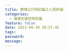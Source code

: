 ```yaml
---
title: 赛博之行特别篇之人质抓捕
categories:
  - 璃落的冒险特别篇
feature: false
date: 2021-09-30 20:57:45
tags:
password:
message:
---
```


<!-- toc -->

